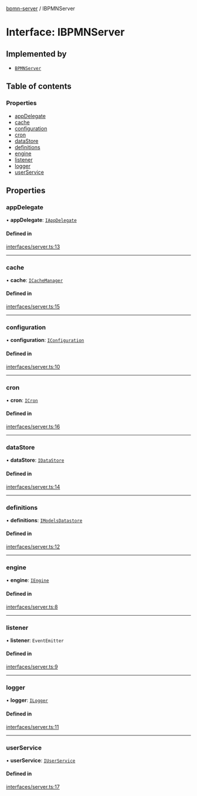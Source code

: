[bpmn-server](../README.md) / IBPMNServer

# Interface: IBPMNServer

## Implemented by

- [`BPMNServer`](../classes/BPMNServer.md)

## Table of contents

### Properties

- [appDelegate](IBPMNServer.md#appdelegate)
- [cache](IBPMNServer.md#cache)
- [configuration](IBPMNServer.md#configuration)
- [cron](IBPMNServer.md#cron)
- [dataStore](IBPMNServer.md#datastore)
- [definitions](IBPMNServer.md#definitions)
- [engine](IBPMNServer.md#engine)
- [listener](IBPMNServer.md#listener)
- [logger](IBPMNServer.md#logger)
- [userService](IBPMNServer.md#userservice)

## Properties

### appDelegate

• **appDelegate**: [`IAppDelegate`](IAppDelegate.md)

#### Defined in

[interfaces/server.ts:13](https://github.com/bpmnServer/bpmn-server/blob/b56411b/src/interfaces/server.ts#L13)

___

### cache

• **cache**: [`ICacheManager`](ICacheManager.md)

#### Defined in

[interfaces/server.ts:15](https://github.com/bpmnServer/bpmn-server/blob/b56411b/src/interfaces/server.ts#L15)

___

### configuration

• **configuration**: [`IConfiguration`](IConfiguration.md)

#### Defined in

[interfaces/server.ts:10](https://github.com/bpmnServer/bpmn-server/blob/b56411b/src/interfaces/server.ts#L10)

___

### cron

• **cron**: [`ICron`](ICron.md)

#### Defined in

[interfaces/server.ts:16](https://github.com/bpmnServer/bpmn-server/blob/b56411b/src/interfaces/server.ts#L16)

___

### dataStore

• **dataStore**: [`IDataStore`](IDataStore.md)

#### Defined in

[interfaces/server.ts:14](https://github.com/bpmnServer/bpmn-server/blob/b56411b/src/interfaces/server.ts#L14)

___

### definitions

• **definitions**: [`IModelsDatastore`](IModelsDatastore.md)

#### Defined in

[interfaces/server.ts:12](https://github.com/bpmnServer/bpmn-server/blob/b56411b/src/interfaces/server.ts#L12)

___

### engine

• **engine**: [`IEngine`](IEngine.md)

#### Defined in

[interfaces/server.ts:8](https://github.com/bpmnServer/bpmn-server/blob/b56411b/src/interfaces/server.ts#L8)

___

### listener

• **listener**: `EventEmitter`

#### Defined in

[interfaces/server.ts:9](https://github.com/bpmnServer/bpmn-server/blob/b56411b/src/interfaces/server.ts#L9)

___

### logger

• **logger**: [`ILogger`](ILogger.md)

#### Defined in

[interfaces/server.ts:11](https://github.com/bpmnServer/bpmn-server/blob/b56411b/src/interfaces/server.ts#L11)

___

### userService

• **userService**: [`IUserService`](IUserService.md)

#### Defined in

[interfaces/server.ts:17](https://github.com/bpmnServer/bpmn-server/blob/b56411b/src/interfaces/server.ts#L17)
